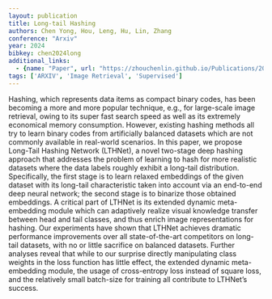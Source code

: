 ```yaml
---
layout: publication
title: Long-tail Hashing
authors: Chen Yong, Hou, Leng, Hu, Lin, Zhang
conference: "Arxiv"
year: 2024
bibkey: chen2024long
additional_links:
  - {name: "Paper", url: "https://zhouchenlin.github.io/Publications/2021-SIGIR-Hashing.pdf"}
tags: ['ARXIV', 'Image Retrieval', 'Supervised']
---
```

Hashing, which represents data items as compact binary codes, has been becoming a more and more popular technique, e.g., for large-scale image retrieval, owing to its super fast search speed as well as its extremely economical memory consumption. However, existing hashing methods all try to learn binary codes from artificially balanced datasets which are not commonly available in real-world scenarios. In this paper, we propose Long-Tail Hashing Network (LTHNet), a novel two-stage deep hashing approach that addresses the problem of learning to hash for more realistic datasets where the data labels roughly exhibit a long-tail distribution. Specifically, the first stage is to learn relaxed embeddings of the given dataset with its long-tail characteristic taken into account via an end-to-end deep neural network; the second stage is to binarize those obtained embeddings. A critical part of LTHNet is its extended dynamic meta-embedding module which can adaptively realize visual knowledge transfer between head and tail classes, and thus enrich image representations for hashing. Our experiments have shown that LTHNet achieves dramatic performance improvements over all state-of-the-art competitors on long-tail datasets, with no or little sacrifice on balanced datasets. Further analyses reveal that while to our surprise directly manipulating class weights in the loss function has little effect, the extended dynamic meta-embedding module, the usage of cross-entropy loss instead of square loss, and the relatively small batch-size for training all contribute to LTHNet’s success.
